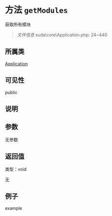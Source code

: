 # 方法 `getModules`

获取所有模块

> *文件信息* suda\core\Application.php: 24~440

## 所属类 

[Application](../Application.md)

## 可见性

 public 

## 说明




## 参数


无参数


## 返回值

类型：void

无



## 例子

example